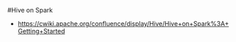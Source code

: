 #Hive on Spark

- https://cwiki.apache.org/confluence/display/Hive/Hive+on+Spark%3A+Getting+Started
